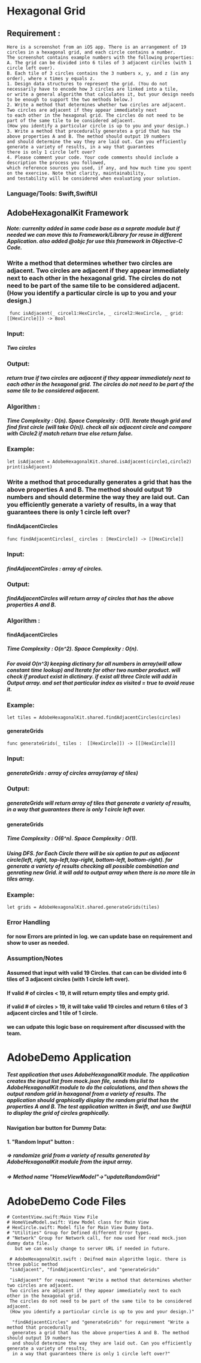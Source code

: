 
# Hexagonal Grid

## Requirement : 

```
Here is a screenshot from an iOS app. There is an arrangement of 19 circles in a hexagonal grid, and each circle contains a number. 
The screenshot contains example numbers with the following properties:
A. The grid can be divided into 6 tiles of 3 adjacent circles (with 1 circle left over).
B. Each tile of 3 circles contains the 3 numbers x, y, and z (in any order), where x times y equals z.
1. Design data structures to represent the grid. (You do not necessarily have to encode how 3 circles are linked into a tile, 
or write a general algorithm that calculates it, but your design needs to be enough to support the two methods below.)
2. Write a method that determines whether two circles are adjacent. Two circles are adjacent if they appear immediately next 
to each other in the hexagonal grid. The circles do not need to be part of the same tile to be considered adjacent. 
(How you identify a particular circle is up to you and your design.)
3. Write a method that procedurally generates a grid that has the above properties A and B. The method should output 19 numbers 
and should determine the way they are laid out. Can you efficiently generate a variety of results, in a way that guarantees 
there is only 1 circle left over?
4. Please comment your code. Your code comments should include a description the process you followed, 
which reference sources you used, if any, and how much time you spent on the exercise. Note that clarity, maintainability, 
and testability will be considered when evaluating your solution.
```
### Language/Tools: Swift,SwiftUI 

## AdobeHexagonalKit Framework
##### Note: currenlty added in same code base as a seprate module but if needed we can move this to Framework/Library for reuse in different Application. also added  @objc for use this framework in Objective-C Code.


### Write a method that determines whether two circles are adjacent. Two circles are adjacent if they appear immediately next to each other in the hexagonal grid. The circles do not need to be part of the same tile to be considered adjacent. (How you identify a particular circle is up to you and your design.)
```
 func isAdjacent(_ circel1:HexCircle, _ circel2:HexCircle, _ grid:[[HexCircle]]) -> Bool
```

### Input: 
##### Two circles 

### Output: 
##### return true if two circles are adjacent if they appear immediately next to each other in the hexagonal grid. The circles do not need to be part of the same tile to be considered adjacent. 

### Algorithm :
##### Time Complexity : O(n). Space Complexity : O(1). Iterate though grid and find first circle (will take O(n)). check all six adjacent circle and compare with Circle2 if match return true else return false. 

### Example: 

```
let isAdjacent = AdobeHexagonalKit.shared.isAdjacent(circle1,circle2)
print(isAdjacent)

```

### Write a method that procedurally generates a grid that has the above properties A and B. The method should output 19 numbers and should determine the way they are laid out. Can you efficiently generate a variety of results, in a way that guarantees there is only 1 circle left over?

#### findAdjacentCircles
```
func findAdjacentCircles(_ circles : [HexCircle]) -> [[HexCircle]]

```

### Input: 
##### findAdjacentCircles : array of circles.

### Output: 
##### findAdjacentCircles will return array of circles that has the above properties A and B.  

### Algorithm :
#### findAdjacentCircles 
##### Time Complexity : O(n^2). Space Complexity : O(n). 
##### For avoid O(n^3) keeping dictinary for all numbers in array(will allow constant time lookup) and Iterate for other two number product. will check if product exist in dictinary. if exist all three Circle will add in Output array. and set that particular index as visited = true to avoid reuse it.  

### Example: 

```
let tiles = AdobeHexagonalKit.shared.findAdjacentCircles(circles)

```

#### generateGrids

```
func generateGrids(_ tiles :  [[HexCircle]]) -> [[[HexCircle]]]
```


### Input: 
##### generateGrids : array of circles array(array of tiles)

### Output: 
##### generateGrids will return array of tiles that generate a variety of results, in a way that guarantees there is only 1 circle left over.

#### generateGrids 
##### Time Complexity : O(6^n). Space Complexity : O(1). 
##### Using DFS. for Each Circle there will be six option to put as adjacent circle(left, right, top-left,top-right, bottom-left, bottom-right). for generate a variety of results checking all possible combination and genrating new Grid. it will add to output array when there is no more tile in tiles array.   

### Example: 

```
let grids = AdobeHexagonalKit.shared.generateGrids(tiles)
```

### Error Handling

#### for now Errors are printed in log. we can update base on requirement and show to user as needed. 



### Assumption/Notes

#### Assumed that input with valid 19 Circles. that can can be divided into 6 tiles of 3 adjacent circles (with 1 circle left over).
#### If valid # of circles < 19, it will return empty tiles and empty grid.
#### if valid # of circles > 19, it will take valid 19 circles and return 6 tiles of 3 adjacent circles and 1 tile of 1 circle.
#### we can udpate this logic base on requirement after discussed with the team.



# AdobeDemo Application 

##### Test application that uses AdobeHexagonalKit module. The application creates the input list from mock.json file, sends this list to AdobeHexagonalKit module to do the calculations, and then shows the output random grid in haxagonal from a variety of results. The application should graphically display the random grid that has the properties A and B. The test application written in Swift, and use SwiftUI to display the grid of circles graphically.


####  Navigation bar button for Dummy Data:
 
#### 1. "Random Input" button :  
##### => randomize grid from a variety of results generated by AdobeHexagonalKit module from the input array.
##### => Method name "HomeViewModel"->"updateRandomGrid" 


  


# AdobeDemo Code Files

```
# ContentView.swift:Main View File 
# HomeViewModel.swift: View Model class for Main View
# HexCircle.swift: Model file for Main View Dummy Data.
# "Utilities" Group for Defined different Error types. 
# "Network" Group for Network call, for now used for read mock.json dummy data file. 
   but we can easly change to server URL if needed in future. 
   
 # AdobeHexagonalKit.swift : Deifned main algorithm logic. there is three public method 
 "isAdjacent", "findAdjacentCircles", and "generateGrids"
 
 "isAdjacent" for requirement "Write a method that determines whether two circles are adjacent. 
 Two circles are adjacent if they appear immediately next to each other in the hexagonal grid. 
 The circles do not need to be part of the same tile to be considered adjacent. 
 (How you identify a particular circle is up to you and your design.)"
  
  "findAdjacentCircles" and "generateGrids" for requirement "Write a method that procedurally 
  generates a grid that has the above properties A and B. The method should output 19 numbers 
  and should determine the way they are laid out. Can you efficiently generate a variety of results, 
  in a way that guarantees there is only 1 circle left over?"
```
